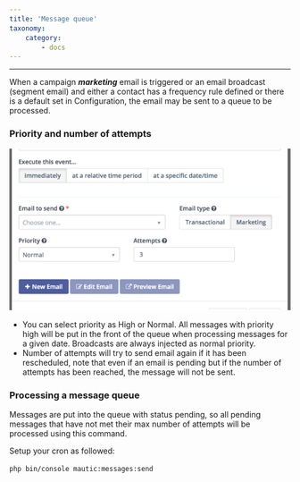 ```yaml
---
title: 'Message queue'
taxonomy:
    category:
        - docs
---
```


---
When a campaign _**marketing**_ email is triggered or an email broadcast (segment email) and either a contact has a frequency rule defined or there is a default set in Configuration, the email may be sent to a queue to be processed.

### Priority and number of attempts

![](marketing-email.png)

- You can select priority as High or Normal. All messages with priority high will be put in the front of the queue when processing messages for a given date. Broadcasts are always injected as normal priority.
- Number of attempts will try to send email again if it has been rescheduled, note that even if an email is pending but if the number of attempts has been reached, the message will not be sent.

### Processing a message queue
Messages are put into the queue with status pending, so all pending messages that have not met their max number of attempts will be processed using this command.

Setup your cron as followed:

`php bin/console mautic:messages:send`
